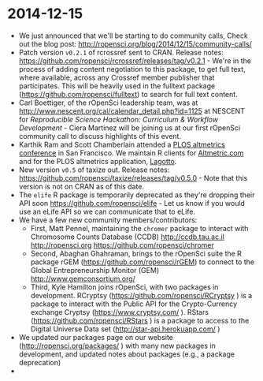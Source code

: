 2014-12-15
=======

* We just announced that we'll be starting to do community calls, Check out the blog post: http://ropensci.org/blog/2014/12/15/community-calls/
* Patch version `v0.2.1` of rcrossref sent to CRAN. Release notes: https://github.com/ropensci/rcrossref/releases/tag/v0.2.1 - We're in the process of adding content negotiation to this package, to get full text, where available, across any Crossref member publisher that participates. This will be heavily used in the fulltext package (https://github.com/ropensci/fulltext) to search for full text content. 
* Carl Boettiger, of the rOpenSci leadership team, was at http://www.nescent.org/cal/calendar_detail.php?id=1125 at NESCENT for _Reproducible Science Hackathon: Curriculum & Workflow Development_ - Ciera Martinez will be joining us at our first rOpenSci community call to discuss highlights of this event. 
* Karthik Ram and Scott Chamberlain attended a [PLOS altmetrics conference](http://articlemetrics.github.io/workshop_2014/) in San Francisco. We maintain R clients for [Altmetric.com ](https://github.com/ropensci/raltmetric) and for the PLOS altmetrics application, [Lagotto](https://github.com/ropensci/alm). 
* New version `v0.5` of taxize out. Release notes:  https://github.com/ropensci/taxize/releases/tag/v0.5.0  - Note that this version is not on CRAN as of this date.
* The `elife` R package is temporarily deprecated as they're dropping their API soon https://github.com/ropensci/elife - Let us know if you would use an eLife API so we can communicate that to eLife. 
* We have a few new community members/contributors: 
    * First, Matt Pennel, maintaining the `chromer` package to interact with Chromosome Counts Database (CCDB) http://ccdb.tau.ac.il http://ropensci.org https://github.com/ropensci/chromer
    * Second, Abaghan Ghahraman, brings to the rOpenSci suite the R package rGEM (https://github.com/ropensci/rGEM) to connect to the Global Entrepreneurship Monitor (GEM) http://www.gemconsortium.org/
    * Third, Kyle Hamilton joins rOpenSci, with two packages in development. RCryptsy (https://github.com/ropensci/RCryptsy ) is a package to interact with the Public API for the Crypto-Currency exchange Cryptsy (https://www.cryptsy.com/ ). RStars (https://github.com/ropensci/RStars ) is a package to access to the Digital Universe Data set (http://star-api.herokuapp.com/ )
* We updated our packages page on our website (http://ropensci.org/packages/ ) with many new packages in development, and updated notes about packages (e.g., a package deprecation)
* 
